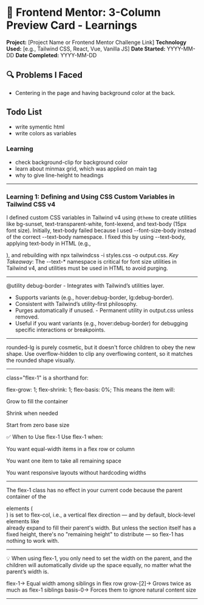 # 📝 Frontend Mentor: 3-Column Preview Card - Learnings

**Project:** [Project Name or Frontend Mentor Challenge Link]
**Technology Used:** [e.g., Tailwind CSS, React, Vue, Vanilla JS]
**Date Started:** YYYY-MM-DD
**Date Completed:** YYYY-MM-DD


## 🔍 Problems I Faced
- Centering in the page and having background color at the back.

## Todo List
- write symentic html
- write colors as variables



### Learning
- check background-clip for background color
- learn about minmax grid, which was applied on main tag
- why to give line-height to headings

---


### Learning 1: Defining and Using CSS Custom Variables in Tailwind CSS v4
I defined custom CSS variables in Tailwind v4 using `@theme` to create utilities like bg-sunset, text-transparent-white, font-lexend, and text-body (15px font size). Initially, text-body failed because I used --font-size-body instead of the correct --text-body namespace. I fixed this by using --text-body, applying text-body in HTML (e.g., <p class="font-lexend text-body text-transparent-white">), and rebuilding with npx tailwindcss -i styles.css -o output.css. *Key Takeaway*: The --text-* namespace is critical for font size utilities in Tailwind v4, and utilities must be used in HTML to avoid purging.

---


@utility debug-border	- Integrates with Tailwind’s utilities layer.
- Supports variants (e.g., hover:debug-border, lg:debug-border).
- Consistent with Tailwind’s utility-first philosophy.
- Purges automatically if unused.	- Permanent utility in output.css unless removed.
- 	Useful if you want variants (e.g., hover:debug-border) for debugging specific interactions or breakpoints.
---

rounded-lg is purely cosmetic, but it doesn't force children to obey the new shape. Use overflow-hidden to clip any overflowing content, so it matches the rounded shape visually.

---
class="flex-1"
is a shorthand for:


flex-grow: 1;
flex-shrink: 1;
flex-basis: 0%;
This means the item will:

Grow to fill the container

Shrink when needed

Start from zero base size

✅ When to Use flex-1
Use flex-1 when:

You want equal-width items in a flex row or column

You want one item to take all remaining space

You want responsive layouts without hardcoding widths

---


The flex-1 class has no effect in your current code because the parent container of the <article> elements (<section class="flex flex-col ...">) is set to flex-col, i.e., a vertical flex direction — and by default, block-level elements like <article> already expand to fill their parent's width.
But unless the section itself has a fixed height, there's no "remaining height" to distribute — so flex-1 has nothing to work with.

---
💡 When using flex-1, you only need to set the width on the parent, and the children will automatically divide up the space equally, no matter what the parent’s width is.

flex-1->	Equal width among siblings in flex row
grow-[2]->	Grows twice as much as flex-1 siblings
basis-0->	Forces them to ignore natural content size

---


